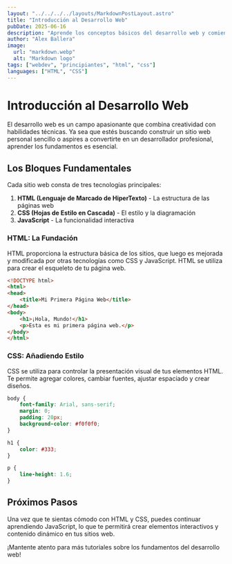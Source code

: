 ```yaml
---
layout: "../../../../layouts/MarkdownPostLayout.astro"
title: "Introducción al Desarrollo Web"
pubDate: 2025-06-16
description: "Aprende los conceptos básicos del desarrollo web y comienza tu viaje como desarrollador."
author: "Alex Ballera"
image:
  url: "markdown.webp"
  alt: "Markdown logo" 
tags: ["webdev", "principiantes", "html", "css"]
languages: ["HTML", "CSS"]
---
```


# Introducción al Desarrollo Web

El desarrollo web es un campo apasionante que combina creatividad con habilidades técnicas. Ya sea que estés buscando construir un sitio web personal sencillo o aspires a convertirte en un desarrollador profesional, aprender los fundamentos es esencial.

## Los Bloques Fundamentales

Cada sitio web consta de tres tecnologías principales:

1. **HTML (Lenguaje de Marcado de HiperTexto)** - La estructura de las páginas web
2. **CSS (Hojas de Estilo en Cascada)** - El estilo y la diagramación
3. **JavaScript** - La funcionalidad interactiva

### HTML: La Fundación

HTML proporciona la estructura básica de los sitios, que luego es mejorada y modificada por otras tecnologías como CSS y JavaScript. HTML se utiliza para crear el esqueleto de tu página web.

```html
<!DOCTYPE html>
<html>
<head>
    <title>Mi Primera Página Web</title>
</head>
<body>
    <h1>¡Hola, Mundo!</h1>
    <p>Esta es mi primera página web.</p>
</body>
</html>
```

### CSS: Añadiendo Estilo

CSS se utiliza para controlar la presentación visual de tus elementos HTML. Te permite agregar colores, cambiar fuentes, ajustar espaciado y crear diseños.

```css
body {
    font-family: Arial, sans-serif;
    margin: 0;
    padding: 20px;
    background-color: #f0f0f0;
}

h1 {
    color: #333;
}

p {
    line-height: 1.6;
}
```

## Próximos Pasos

Una vez que te sientas cómodo con HTML y CSS, puedes continuar aprendiendo JavaScript, lo que te permitirá crear elementos interactivos y contenido dinámico en tus sitios web.

¡Mantente atento para más tutoriales sobre los fundamentos del desarrollo web!
